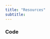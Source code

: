 ```yaml
---
title: "Resources"
subtitle:
---
```


### Code

<!-- {{< icon name="python" pack="fab" >}} [HinetPy](https://seisman.github.io/HinetPy/): A python package to request and process seismic waveform data from [Hi-net](http://www.hinet.bosai.go.jp/) -->
